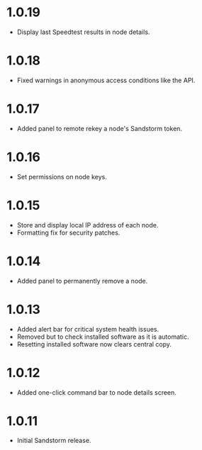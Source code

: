 # 1.0.19

- Display last Speedtest results in node details.

# 1.0.18

- Fixed warnings in anonymous access conditions like the API.

# 1.0.17

- Added panel to remote rekey a node's Sandstorm token.

# 1.0.16

- Set permissions on node keys.

# 1.0.15

- Store and display local IP address of each node.
- Formatting fix for security patches.

# 1.0.14

- Added panel to permanently remove a node.

# 1.0.13

- Added alert bar for critical system health issues.
- Removed but to check installed software as it is automatic.
- Resetting installed software now clears central copy.

# 1.0.12

- Added one-click command bar to node details screen.

# 1.0.11

- Initial Sandstorm release.